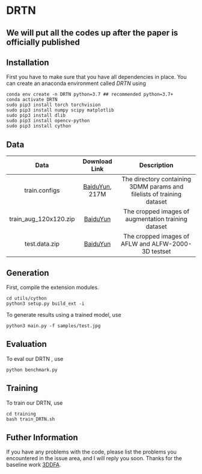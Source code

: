 # DRTN
## We will put all the codes up after the paper is officially published
## Installation
First you have to make sure that you have all dependencies in place.
You can create an anaconda environment called *DRTN* using

```
conda env create -n DRTN python=3.7 ## recommended python=3.7+
conda activate DRTN
sudo pip3 install torch torchvision 
sudo pip3 install numpy scipy matplotlib
sudo pip3 install dlib
sudo pip3 install opencv-python
sudo pip3 install cython
```
## Data
| Data      | Download Link | Description     |
| :---:        |    :----:   |          :---: |
| train.configs      | [BaiduYun](https://pan.baidu.com/s/1ozZVs26-xE49sF7nystrKQ#list/path=%2F), 217M       |The directory containing 3DMM params and filelists of training dataset   |
| train_aug_120x120.zip   | [BaiduYun](https://pan.baidu.com/s/19QNGst2E1pRKL7Dtx_L1MA)        | The cropped images of augmentation training dataset   |
| test.data.zip   | [BaiduYun](https://pan.baidu.com/s/1DTVGCG5k0jjjhOc8GcSLOw )       | The cropped images of AFLW and ALFW-2000-3D testset      |
## Generation
First, compile the extension modules.
```
cd utils/cython
python3 setup.py build_ext -i
```
To generate results using a trained model, use
```
python3 main.py -f samples/test.jpg 
```
## Evaluation
To eval our DRTN , use
```
python benchmark.py
```
## Training
To train our DRTN, use
```
cd training
bash train_DRTN.sh
```
## Futher Information
If you have any problems with the code, please list the problems you encountered in the issue area, and I will reply you soon. Thanks for the baseline work [3DDFA](https://github.com/cleardusk/3DDFA).
